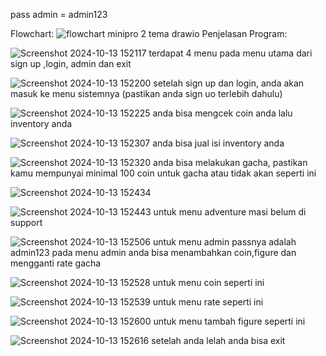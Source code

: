 pass admin = admin123

Flowchart:
![flowchart minipro 2 tema drawio](https://github.com/user-attachments/assets/7895e567-3720-47b6-bec5-be7eb1997cc4)
Penjelasan Program:

![Screenshot 2024-10-13 152117](https://github.com/user-attachments/assets/9976963e-2b19-4493-a9b0-dba11c6fa2c2)
terdapat 4 menu pada menu utama dari sign up ,login, admin dan exit

![Screenshot 2024-10-13 152200](https://github.com/user-attachments/assets/56bb61b5-919c-4fef-bc71-760a21deaadc)
setelah sign up dan login, anda akan masuk ke menu sistemnya (pastikan anda sign uo terlebih dahulu)

![Screenshot 2024-10-13 152225](https://github.com/user-attachments/assets/195fd04b-c9fd-48a5-b43a-e0e50ccdb625)
anda bisa mengcek coin anda lalu inventory anda 

![Screenshot 2024-10-13 152307](https://github.com/user-attachments/assets/136ab56d-32c4-4b4f-aee2-79f793646e75)
anda bisa jual isi inventory anda 

![Screenshot 2024-10-13 152320](https://github.com/user-attachments/assets/d8be9bbd-61f1-40ec-b8c3-c4b7701cfc0b)
anda bisa melakukan gacha, pastikan kamu mempunyai minimal 100 coin untuk gacha atau tidak akan seperti ini

![Screenshot 2024-10-13 152434](https://github.com/user-attachments/assets/a5eae923-1733-4357-9735-b3973443d9c8)

![Screenshot 2024-10-13 152443](https://github.com/user-attachments/assets/bb96250e-08d6-4a34-98dd-7c1dce090344)
untuk menu adventure masi belum di support

![Screenshot 2024-10-13 152506](https://github.com/user-attachments/assets/cebef37a-9d7f-4862-816d-bb90e27129ee)
untuk menu admin passnya adalah admin123
pada menu admin anda bisa menambahkan coin,figure dan mengganti rate gacha 

![Screenshot 2024-10-13 152528](https://github.com/user-attachments/assets/01ede01e-d5a8-45f8-a6a4-feacefba75f6)
untuk menu coin seperti ini

![Screenshot 2024-10-13 152539](https://github.com/user-attachments/assets/3a5b5150-52b8-4a9f-b268-4fe78a002375)
untuk menu rate seperti ini

![Screenshot 2024-10-13 152600](https://github.com/user-attachments/assets/022ecf7e-7c9b-4f73-9e4e-d278265d5b1d)
untuk menu tambah figure seperti ini

![Screenshot 2024-10-13 152616](https://github.com/user-attachments/assets/f18296c1-7084-43a2-bb30-2ee10beb3e27)
setelah anda lelah anda bisa exit
